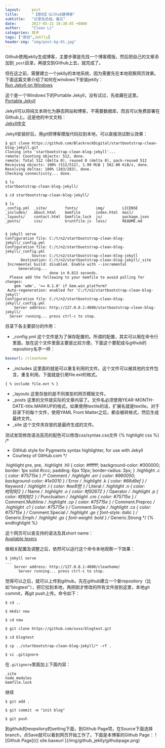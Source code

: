 ```yaml
---
layout:     post
title:      "【原创】Github建博客"
subtitle:   "记录及总结，备忘"
date:       2017-05-21 10:38:45 +0800
author:     "Clean Li"
categories: 技术
tags: ["原创",Jeklly]
header-img: "img/post-bg-01.jpg"
---
```

Github使用jeklly生成博客，主要步骤是先找一个博客模版，然后把自己的文章添加到`_post`目录，再提交到Github上去，就完成了。

但在这之前，需要建立一个jeklly的本地系统，因为需要先在本地观察网页效果。下面这篇文章介绍了如何在windows下安装jeklly：<br>
[Run Jekyll on Windows](http://jekyll-windows.juthilo.com/)

这个是一个Windows下的Portable Jekyll，没有试过，先收藏在这里。<br>
[Portable Jekyll](https://github.com/madhur/PortableJekyll)

Jekyll可以将纯文本转化为静态网站和博客，不需要数据库，而且可以免费部署在Github上。这是他的中文文档：<br>
[Jekyll中文](http://jekyll.com.cn/)

Jekyll安装好后，用git把博客模版代码拉到本地，可以直接测试默认效果：
```console
$ git clone https://github.com/BlackrockDigital/startbootstrap-clean-blog-jekyll.git
Cloning into 'startbootstrap-clean-blog-jekyll'...
remote: Counting objects: 512, done.
remote: Total 512 (delta 0), reused 0 (delta 0), pack-reused 512
Receiving objects: 100% (512/512), 1.99 MiB | 562.00 KiB/s, done.
Resolving deltas: 100% (283/283), done.
Checking connectivity... done.

$ ls
startbootstrap-clean-blog-jekyll/

$ cd startbootstrap-clean-blog-jekyll/

$ ls
_config.yml  _site/        fonts/        img/        LICENSE
_includes/   about.html    Gemfile       index.html  mail/
_layouts/    contact.html  Gemfile.lock  js/         package.json
_posts/      css/          Gruntfile.js  less/       README.md


$ jekyll serve
Configuration file: C:/t/n2/startbootstrap-clean-blog-jekyll/_config.yml
Configuration file: C:/t/n2/startbootstrap-clean-blog-jekyll/_config.yml
            Source: C:/t/n2/startbootstrap-clean-blog-jekyll
       Destination: C:/t/n2/startbootstrap-clean-blog-jekyll/_site
 Incremental build: disabled. Enable with --incremental
      Generating...
                    done in 0.813 seconds.
  Please add the following to your Gemfile to avoid polling for changes:
    gem 'wdm', '>= 0.1.0' if Gem.win_platform?
 Auto-regeneration: enabled for 'C:/t/n2/startbootstrap-clean-blog-jekyll'
Configuration file: C:/t/n2/startbootstrap-clean-blog-jekyll/_config.yml
    Server address: http://127.0.0.1:4000/startbootstrap-clean-blog-jekyll/
  Server running... press ctrl-c to stop.
```

目录下各主要部分的作用：<br>
- \_config.yml
这个文件是为了保存配置的。所谓的配置，其实可以用在命令行里面。放在这个文件里面主要是比较方便。下面这个要配成与github的repository名字一样：
```yaml
baseurl: /cleanhome
```
- \_includes
这里面的就是可以重复利用的文件。这个文件可以被其他的文件包含，重复利用。下面就是引用file.ext的格式。
```liquid
{ % include file.ext % }
```
- \_layouts
这里存放的是不同类型的网页模板文件。
- \_posts
这里的文件就实际的文章内容了。文件名必须使用YEAR-MONTH-DATE-title.MARKUP的格式。如果使用textile的话，扩展名就是textile。对于目录下的每个文件，使用YAML Front Matter之后，都会被转格式，然后生成最终文件。
- \_site
这个文件夹存放的是最终生成的文件。

测试发现修改语法高亮的配色可以修改css/syntax.css文件
{% highlight css %}
/*
 * GitHub style for Pygments syntax highlighter, for use with Jekyll
 * Courtesy of GitHub.com
 */

.highlight pre, pre, .highlight .hll
 {
  color: #ffffff;
  background-color: #000000;
  border: 1px solid #ccc;
  padding: 6px 10px;
  border-radius: 3px;
 }
.highlight .c { color: #75715e } /* Comment */
.highlight .err { color: #960050; background-color: #1e0010 } /* Error */
.highlight .k { color: #66d9ef } /* Keyword */
.highlight .l { color: #ae81ff } /* Literal */
.highlight .n { color: #f8f8f2 } /* Name */
.highlight .o { color: #f92672 } /* Operator */
.highlight .p { color: #f8f8f2 } /* Punctuation */
.highlight .cm { color: #75715e } /* Comment.Multiline */
.highlight .cp { color: #75715e } /* Comment.Preproc */
.highlight .c1 { color: #75715e } /* Comment.Single */
.highlight .cs { color: #75715e } /* Comment.Special */
.highlight .ge { font-style: italic } /* Generic.Emph */
.highlight .gs { font-weight: bold } /* Generic.Strong */
{% endhighlight %}

这个网页可以查支持的语法及其short name：<br>
[Available lexers](http://pygments.org/docs/lexers/#lexers-for-css-and-related-stylesheet-formats)

做相关配置及调整之后，依然可以运行这个命令本地观察一下效果：
```shell
$ jekyll serve
...
    Server address: http://127.0.0.1:4000/cleanhome/
      Server running... press ctrl-c to stop.

```

觉得可以之后，就可以上传到github。先在github建立一个新repository（比如“blogtest"），把它拉到本地，再把刚才修改的所有文件放到这里，本地git commit，再git push上传。命令如下：
```console
$ cd ..

$ mkdir new

$ cd new

$ git clone https://github.com/xxxx/blogtest.git

$ cd blogtest

$ cp ../startbootstrap-clean-blog-jekyll/* -rf .

$ vi .gitignore
```

在`.gitignore`里面加上下面内容：
```
_site
node_modules
Gemfile.lock
```

继续
```console
$ git add .

$ git commit -m "init blog"

$ git push
```

到github的reopsitory的setting下面，到Github Page项，在Source下面选择branch，点Save就可以看到网页开始工作了。下面是本博客的Github Page：
![Github Page]({{ site.baseurl }}/img/github_jeklly/githubpage.png)<br>
